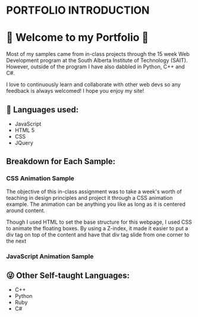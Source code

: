 # PORTFOLIO INTRODUCTION
<h1>💖 Welcome to my Portfolio 💖 </h1>
<p> Most of my samples came from in-class projects through the 15 week Web Development program at the South
  Alberta Institute of Technology (SAIT). However, outside of the program I have also dabbled in Python,
  C++ and C#.</p>
<p>I love to continuously learn and collaborate with other web devs so any feedback is always welcomed! I hope you enjoy my
site!</p>

<h2> 🐹 Languages used: </h2>
<ul>
  <li> JavaScript </li>
  <li> HTML 5 </li>
  <li> CSS </li>
  <li>JQuery</li>
</ul>

<h2> Breakdown for Each Sample: </h2>
<div>
  <h3>CSS Animation Sample</h3>
  <p> The objective of this in-class assignment was to take a week's worth of teaching in design principles and
  project it through a CSS animation example. The animation can be anything you like as long as it is centered around
  content.</p>
  <p> Though I used HTML to set the base structure for this webpage, I used CSS to animate the floating boxes. 
    By using a Z-index, it made it easier to put a div tag on top of the content and have that div tag slide from 
    one corner to the next </p>
  
<h3>JavaScript Animation Sample</h3>

<h2>😜 Other Self-taught Languages: </h2>
<ul>
  <li> C++ </li>
  <li> Python</li>
  <li> Ruby</li>
  <li> C#</li>
</ul>



